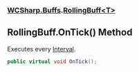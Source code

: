 ### [WCSharp.Buffs](WCSharp.Buffs.md 'WCSharp.Buffs').[RollingBuff&lt;T&gt;](WCSharp.Buffs.RollingBuff_T_.md 'WCSharp.Buffs.RollingBuff<T>')

## RollingBuff<T>.OnTick() Method

Executes every [Interval](WCSharp.Buffs.RollingBuff_T_.Interval.md 'WCSharp.Buffs.RollingBuff<T>.Interval').

```csharp
public virtual void OnTick();
```